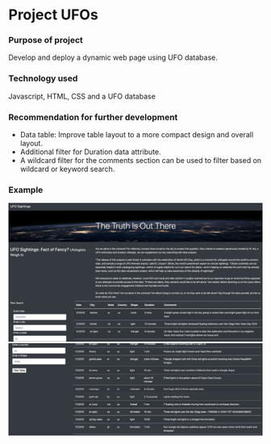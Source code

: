 # Project UFOs

### Purpose of project 
Develop and deploy a dynamic web page using UFO database. 

### Technology used
Javascript, HTML, CSS and a UFO database
 
### Recommendation for further development
* Data table: Improve table layout to a more compact design and overall layout.
* Additional filter for Duration data attribute.
* A wildcard filter for the comments section can be used to filter based on wildcard or keyword search.

### Example
![website](static/images/ss1.png)
![website](static/images/ss2.png)